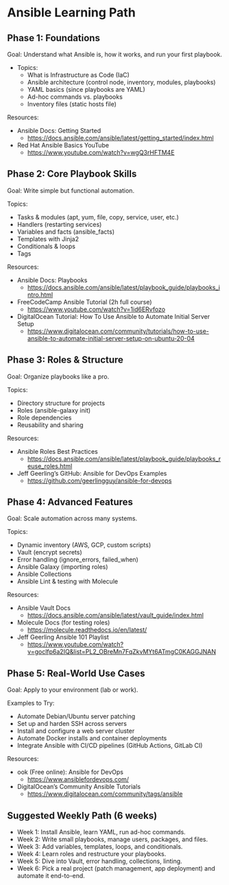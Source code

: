 # Ansible Learning Path

## Phase 1: Foundations

Goal: Understand what Ansible is, how it works, and run your first playbook.

- Topics:
  - What is Infrastructure as Code (IaC)
  - Ansible architecture (control node, inventory, modules, playbooks)
  - YAML basics (since playbooks are YAML)
  - Ad-hoc commands vs. playbooks
  - Inventory files (static hosts file)

Resources:

- Ansible Docs: Getting Started
  - https://docs.ansible.com/ansible/latest/getting_started/index.html
- Red Hat Ansible Basics YouTube
  - https://www.youtube.com/watch?v=wgQ3rHFTM4E

## Phase 2: Core Playbook Skills

Goal: Write simple but functional automation.

Topics:

- Tasks & modules (apt, yum, file, copy, service, user, etc.)
- Handlers (restarting services)
- Variables and facts (ansible_facts)
- Templates with Jinja2
- Conditionals & loops
- Tags

Resources:

- Ansible Docs: Playbooks
  - https://docs.ansible.com/ansible/latest/playbook_guide/playbooks_intro.html
- FreeCodeCamp Ansible Tutorial (2h full course)
  - https://www.youtube.com/watch?v=1id6ERvfozo
- DigitalOcean Tutorial: How To Use Ansible to Automate Initial Server Setup
  - https://www.digitalocean.com/community/tutorials/how-to-use-ansible-to-automate-initial-server-setup-on-ubuntu-20-04

## Phase 3: Roles & Structure

Goal: Organize playbooks like a pro.

Topics:

- Directory structure for projects
- Roles (ansible-galaxy init)
- Role dependencies
- Reusability and sharing 

Resources:

- Ansible Roles Best Practices
  - https://docs.ansible.com/ansible/latest/playbook_guide/playbooks_reuse_roles.html
- Jeff Geerling’s GitHub: Ansible for DevOps Examples
  - https://github.com/geerlingguy/ansible-for-devops

##  Phase 4: Advanced Features

Goal: Scale automation across many systems.

Topics:

- Dynamic inventory (AWS, GCP, custom scripts)
- Vault (encrypt secrets)
- Error handling (ignore_errors, failed_when)
- Ansible Galaxy (importing roles)
- Ansible Collections
- Ansible Lint & testing with Molecule

Resources:

- Ansible Vault Docs
  - https://docs.ansible.com/ansible/latest/vault_guide/index.html
- Molecule Docs (for testing roles)
  - https://molecule.readthedocs.io/en/latest/
- Jeff Geerling Ansible 101 Playlist
  - https://www.youtube.com/watch?v=goclfp6a2IQ&list=PL2_OBreMn7FqZkvMYt6ATmgC0KAGGJNAN

## Phase 5: Real-World Use Cases

Goal: Apply to your environment (lab or work).

Examples to Try:

- Automate Debian/Ubuntu server patching
- Set up and harden SSH across servers
- Install and configure a web server cluster
- Automate Docker installs and container deployments
- Integrate Ansible with CI/CD pipelines (GitHub Actions, GitLab CI)

Resources:

- ook (Free online): Ansible for DevOps
  - https://www.ansiblefordevops.com/
- DigitalOcean’s Community Ansible Tutorials
  - https://www.digitalocean.com/community/tags/ansible

## Suggested Weekly Path (6 weeks)

- Week 1: Install Ansible, learn YAML, run ad-hoc commands.
- Week 2: Write small playbooks, manage users, packages, and files.
- Week 3: Add variables, templates, loops, and conditionals.
- Week 4: Learn roles and restructure your playbooks.
- Week 5: Dive into Vault, error handling, collections, linting.
- Week 6: Pick a real project (patch management, app deployment) and automate it end-to-end.